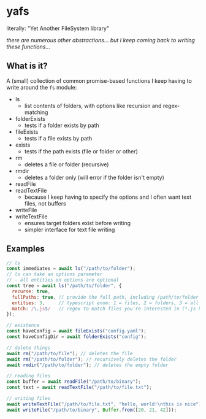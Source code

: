 # yafs

literally: "Yet Another FileSystem library"

_there are numerous other abstractions... but I keep coming back to writing
these functions..._

## What is it?

A (small) collection of common promise-based functions 
I keep having to write around the `fs` module:

- ls
  - list contents of folders, with options like recursion and regex-matching
- folderExists
  - tests if a folder exists by path
- fileExists
  - tests if a file exists by path
- exists
  - tests if the path exists (file or folder or other)
- rm
  - deletes a file or folder (recursive)
- rmdir
  - deletes a folder only (will error if the folder isn't empty)
- readFile
- readTextFile
  - because I keep having to specify the options and I often want text files, not buffers
- writeFile
- writeTextFile
  - ensures target folders exist before writing
  - simpler interface for text file writing
  
## Examples
```javascript
// ls
const immediates = await ls("/path/to/folder");
// ls can take an options parameter
// - all entities on options are optional
const tree = await ls("/path/to/folder", {
  recurse: true,
  fullPaths: true, // provide the full path, including /path/to/folder
  entities: 3,     // typescript enum: 1 = files, 2 = folders, 3 = all
  match: /\.js$/   // regex to match files you're interested in (*.js here)
});

// existence
const haveConfig = await fileExists("config.yaml");
const haveConfigDir = await folderExists("config");

// delete things
await rm("/path/to/file"); // deletes the file
await rm("/path/to/folder"); // recursively deletes the folder
await rmdir("/path/to/folder"); // deletes the empty folder

// reading files
const buffer = await readFile("/path/to/binary");
const text = await readTextFile("/path/to/file.txt");

// writing files
await writeTextFile("/path/to/file.txt", "hello, world!\nthis is nice");
await writeFile("/path/to/binary", Buffer.from([20, 21, 42]));
```
